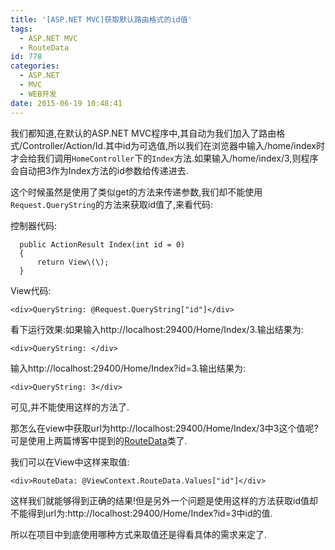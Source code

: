 ```yaml
---
title: '[ASP.NET MVC]获取默认路由格式的id值'
tags:
  - ASP.NET MVC
  - RouteData
id: 778
categories:
  - ASP.NET
  - MVC
  - WEB开发
date: 2015-06-19 10:48:41
---
```


我们都知道,在默认的ASP.NET MVC程序中,其自动为我们加入了路由格式/Controller/Action/Id.其中id为可选值,所以我们在浏览器中输入/home/index时才会给我们调用`HomeController`下的`Index`方法.如果输入/home/index/3,则程序会自动把3作为Index方法的id参数给传递进去.

这个时候虽然是使用了类似get的方法来传递参数,我们却不能使用`Request.QueryString`的方法来获取id值了,来看代码:

控制器代码:
```
  public ActionResult Index(int id = 0)
  {
      return View\(\);
  }
```
View代码:
```
<div>QueryString: @Request.QueryString["id"]</div>
```

看下运行效果:如果输入http://localhost:29400/Home/Index/3.输出结果为:
```
<div>QueryString: </div>
```
输入http://localhost:29400/Home/Index?id=3.输出结果为:
```
<div>QueryString: 3</div>
```

可见,并不能使用这样的方法了.

那怎么在view中获取url为http://localhost:29400/Home/Index/3中3这个值呢?可是使用上两篇博客中提到的[RouteData](http://www.smallerpig.com/763.html)类了.

我们可以在View中这样来取值:
```
<div>RouteData: @ViewContext.RouteData.Values["id"]</div>
```
这样我们就能够得到正确的结果!但是另外一个问题是使用这样的方法获取id值却不能得到url为:http://localhost:29400/Home/Index?id=3中id的值.

所以在项目中到底使用哪种方式来取值还是得看具体的需求来定了.